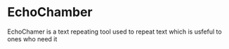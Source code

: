 # EchoChamber
EchoChamer is a text repeating tool used to repeat text which is usfeful to ones who need it
